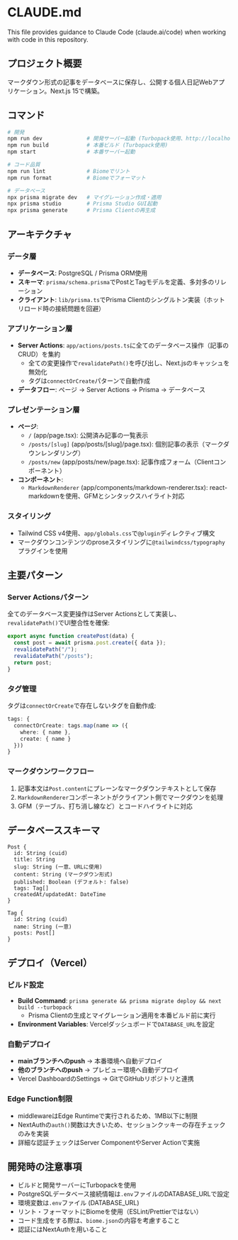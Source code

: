 # CLAUDE.md

This file provides guidance to Claude Code (claude.ai/code) when working with code in this repository.

## プロジェクト概要

マークダウン形式の記事をデータベースに保存し、公開する個人日記Webアプリケーション。Next.js 15で構築。

## コマンド

```bash
# 開発
npm run dev              # 開発サーバー起動 (Turbopack使用、http://localhost:3000)
npm run build            # 本番ビルド (Turbopack使用)
npm start                # 本番サーバー起動

# コード品質
npm run lint             # Biomeでリント
npm run format           # Biomeでフォーマット

# データベース
npx prisma migrate dev   # マイグレーション作成・適用
npx prisma studio        # Prisma Studio GUI起動
npx prisma generate      # Prisma Clientの再生成
```

## アーキテクチャ

### データ層
- **データベース**: PostgreSQL / Prisma ORM使用
- **スキーマ**: `prisma/schema.prisma`でPostとTagモデルを定義、多対多のリレーション
- **クライアント**: `lib/prisma.ts`でPrisma Clientのシングルトン実装（ホットリロード時の接続問題を回避）

### アプリケーション層
- **Server Actions**: `app/actions/posts.ts`に全てのデータベース操作（記事のCRUD）を集約
  - 全ての変更操作で`revalidatePath()`を呼び出し、Next.jsのキャッシュを無効化
  - タグは`connectOrCreate`パターンで自動作成
- **データフロー**: ページ → Server Actions → Prisma → データベース

### プレゼンテーション層
- **ページ**:
  - `/` (app/page.tsx): 公開済み記事の一覧表示
  - `/posts/[slug]` (app/posts/[slug]/page.tsx): 個別記事の表示（マークダウンレンダリング）
  - `/posts/new` (app/posts/new/page.tsx): 記事作成フォーム（Clientコンポーネント）
- **コンポーネント**:
  - `MarkdownRenderer` (app/components/markdown-renderer.tsx): react-markdownを使用、GFMとシンタックスハイライト対応

### スタイリング
- Tailwind CSS v4使用、`app/globals.css`で`@plugin`ディレクティブ構文
- マークダウンコンテンツのproseスタイリングに`@tailwindcss/typography`プラグインを使用

## 主要パターン

### Server Actionsパターン
全てのデータベース変更操作はServer Actionsとして実装し、`revalidatePath()`でUI整合性を確保:
```typescript
export async function createPost(data) {
  const post = await prisma.post.create({ data });
  revalidatePath("/");
  revalidatePath("/posts");
  return post;
}
```

### タグ管理
タグは`connectOrCreate`で存在しないタグを自動作成:
```typescript
tags: {
  connectOrCreate: tags.map(name => ({
    where: { name },
    create: { name }
  }))
}
```

### マークダウンワークフロー
1. 記事本文は`Post.content`にプレーンなマークダウンテキストとして保存
2. `MarkdownRenderer`コンポーネントがクライアント側でマークダウンを処理
3. GFM（テーブル、打ち消し線など）とコードハイライトに対応

## データベーススキーマ

```prisma
Post {
  id: String (cuid)
  title: String
  slug: String (一意、URLに使用)
  content: String (マークダウン形式)
  published: Boolean (デフォルト: false)
  tags: Tag[]
  createdAt/updatedAt: DateTime
}

Tag {
  id: String (cuid)
  name: String (一意)
  posts: Post[]
}
```

## デプロイ（Vercel）

### ビルド設定
- **Build Command**: `prisma generate && prisma migrate deploy && next build --turbopack`
  - Prisma Clientの生成とマイグレーション適用を本番ビルド前に実行
- **Environment Variables**: Vercelダッシュボードで`DATABASE_URL`を設定

### 自動デプロイ
- **mainブランチへのpush** → 本番環境へ自動デプロイ
- **他のブランチへのpush** → プレビュー環境へ自動デプロイ
- Vercel DashboardのSettings → GitでGitHubリポジトリと連携

### Edge Function制限
- middlewareはEdge Runtimeで実行されるため、1MB以下に制限
- NextAuthの`auth()`関数は大きいため、セッションクッキーの存在チェックのみを実装
- 詳細な認証チェックはServer ComponentやServer Actionで実施

## 開発時の注意事項

- ビルドと開発サーバーにTurbopackを使用
- PostgreSQLデータベース接続情報は`.env`ファイルのDATABASE_URLで設定
- 環境変数は`.env`ファイル (DATABASE_URL)
- リント・フォーマットにBiomeを使用（ESLint/Prettierではない）
- コード生成をする際は、`biome.json`の内容を考慮すること
- 認証にはNextAuthを用いること